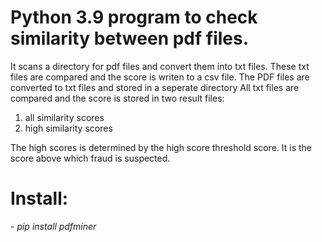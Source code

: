 # Python 3.9 program to check similarity between pdf files.

It scans a directory for pdf  files and convert them into txt files.
These txt files are compared and the score is writen to a csv file.
The PDF files are converted to txt files and stored in a seperate directory
All txt files are compared and the score is stored in two  result files:
1. all similarity scores
2. high similarity scores

The high scores is determined by the high score threshold score. It is the score above which fraud is suspected.
# Install:
*- pip install pdfminer*